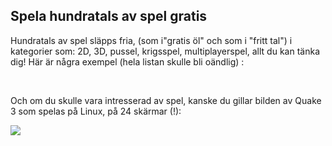 <?php require("../../entete.php");?> <?php require("../../base.php");?> <?php require("../../fonctions.php");?>

<div id="corps">

<h2>Spela hundratals av spel gratis</h2>

Hundratals av spel släpps fria, (som i"gratis öl" och som i "fritt 
tal") i kategorier 
som: 2D, 3D, pussel, krigsspel, multiplayerspel, allt du kan tänka dig! Här är några 
exempel (hela listan skulle bli oändlig) :

<div id="items">

<?php all_games_from_file ();?>

<br class="clearboth" />
</div>

Och om du skulle vara intresserad av spel, kanske du gillar bilden av Quake 3 som 
spelas på Linux, på 24 skärmar (!):

<a href="Images/quake_24_screens.jpg"><img src="Images/quake_24_screens_thumbnail.jpg" /></a>

</div>


